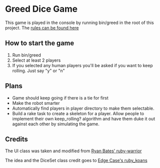 # Greed Dice Game

This game is played in the console by running bin/greed in the root of this project.  The [rules can be found here](http://github.com/edgecase/ruby_koans/blob/9e799a71784e1112a048eb61b5a3acdf33418398/koans/GREED_RULES.txt)

## How to start the game

1. Run bin/greed
2. Select at least 2 players
3. If you selected any human players you'll be asked if you want to keep rolling.  Just say "y" or "n"

## Plans

* Game should keep going if there is a tie for first
* Make the robot smarter
* Automatically find players in player directory to make them selectable.
* Build a rake task to create a skeleton for a player.  Allow people to implement their own keep_rolling? algorithm and have them duke it out against each other by simulating the game.

## Credits

The UI class was taken and modified from [Ryan Bates' ruby-warrior](http://github.com/ryanb/ruby-warrior)

The idea and the DiceSet class credit goes to [Edge Case's ruby_koans](http://github.com/edgecase/ruby_koans)